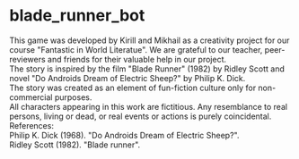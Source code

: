 # blade_runner_bot

This game was developed by Kirill and Mikhail as a creativity project for our course "Fantastic in World Literatue". We are grateful to our teacher, peer-reviewers and friends for their valuable help in our project.  
The story is inspired by the film "Blade Runner" (1982) by Ridley Scott and novel "Do Androids Dream of Electric Sheep?" by Philip K. Dick.   
The story was created as an element of fun-fiction culture only for non-commercial purposes.  
All characters appearing in this work are fictitious. Any resemblance to real persons, living or dead, or real events or actions is purely coincidental.   References:  
Philip K. Dick (1968). "Do Androids Dream of Electric Sheep?".  
Ridley Scott (1982). "Blade runner".  
